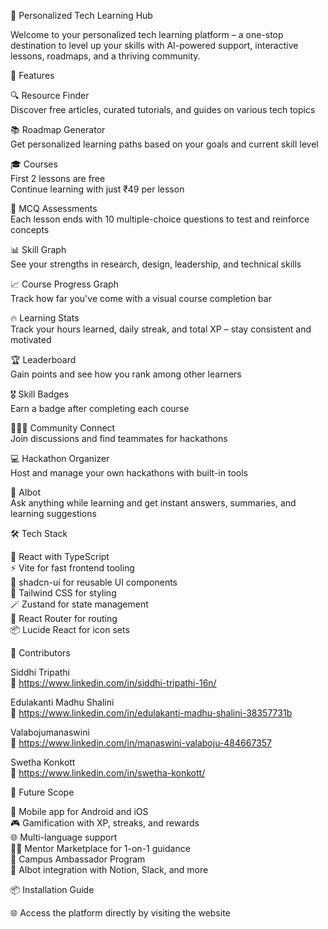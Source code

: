 🚀 Personalized Tech Learning Hub

Welcome to your personalized tech learning platform – a one-stop destination to level up your skills with AI-powered support, interactive lessons, roadmaps, and a thriving community.

🌟 Features

🔍 Resource Finder  
Discover free articles, curated tutorials, and guides on various tech topics

📚 Roadmap Generator  
Get personalized learning paths based on your goals and current skill level

🎓 Courses  
First 2 lessons are free  
Continue learning with just ₹49 per lesson  

🧠 MCQ Assessments  
Each lesson ends with 10 multiple-choice questions to test and reinforce concepts  

📊 Skill Graph  
See your strengths in research, design, leadership, and technical skills  

📈 Course Progress Graph  
Track how far you've come with a visual course completion bar  

🔥 Learning Stats  
Track your hours learned, daily streak, and total XP – stay consistent and motivated  

🏆 Leaderboard  
Gain points and see how you rank among other learners  

🎖 Skill Badges  
Earn a badge after completing each course  

🧑‍🤝‍🧑 Community Connect  
Join discussions and find teammates for hackathons  

💻 Hackathon Organizer  
Host and manage your own hackathons with built-in tools  

🤖 AIbot  
Ask anything while learning and get instant answers, summaries, and learning suggestions

🛠 Tech Stack

🧠 React with TypeScript  
⚡ Vite for fast frontend tooling  
🎨 shadcn-ui for reusable UI components  
💅 Tailwind CSS for styling  
🪄 Zustand for state management  
🔗 React Router for routing  
📦 Lucide React for icon sets  

👥 Contributors

Siddhi Tripathi  
🔗 https://www.linkedin.com/in/siddhi-tripathi-16n/

Edulakanti Madhu Shalini  
🔗 https://www.linkedin.com/in/edulakanti-madhu-shalini-38357731b

Valabojumanaswini  
🔗 https://www.linkedin.com/in/manaswini-valaboju-484667357

Swetha Konkott  
🔗 https://www.linkedin.com/in/swetha-konkott/

🌱 Future Scope

📱 Mobile app for Android and iOS  
🎮 Gamification with XP, streaks, and rewards  
🌐 Multi-language support  
🧑‍🏫 Mentor Marketplace for 1-on-1 guidance  
🤝 Campus Ambassador Program  
📡 AIbot integration with Notion, Slack, and more  

📦 Installation Guide

🌐 Access the platform directly by visiting the website




